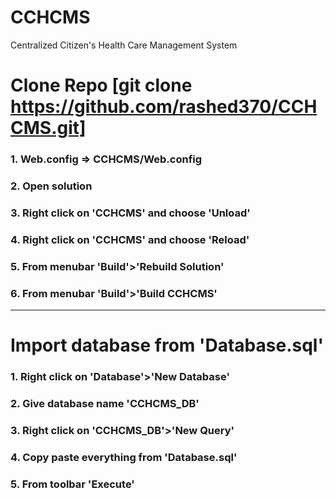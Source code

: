 # CCHCMS
Centralized Citizen's Health Care Management System

# Clone Repo [git clone https://github.com/rashed370/CCHCMS.git]
### 1. Web.config => CCHCMS/Web.config
### 2. Open solution
### 3. Right click on 'CCHCMS' and choose 'Unload'
### 4. Right click on 'CCHCMS' and choose 'Reload'
### 5. From menubar 'Build'>'Rebuild Solution'
### 6. From menubar 'Build'>'Build CCHCMS'

-------------------------------------------------

# Import database from 'Database.sql'
### 1. Right click on 'Database'>'New Database'
### 2. Give database name 'CCHCMS_DB'
### 3. Right click on 'CCHCMS_DB'>'New Query'
### 4. Copy paste everything from 'Database.sql'
### 5. From toolbar 'Execute'
